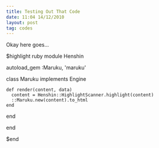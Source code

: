 ```yaml
---
title: Testing Out That Code
date: 11:04 14/12/2010
layout: post
tag: codes
---
```


Okay here goes...

$highlight ruby
module Henshin
  
  autoload_gem :Maruku, 'maruku'
  
  class Maruku
    implements Engine
    
    def render(content, data)
      content = Henshin::HighlightScanner.highlight(content)
      ::Maruku.new(content).to_html
    end
  end
  
end

$end